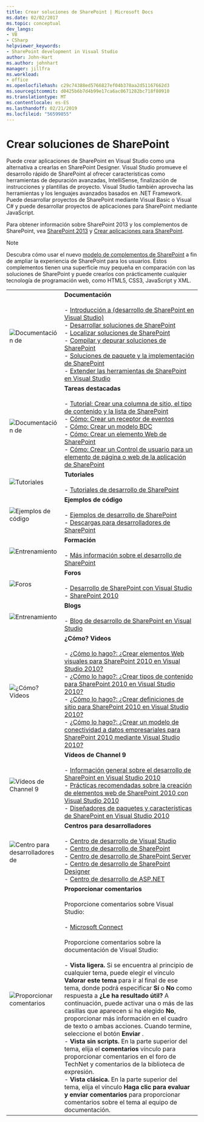 ```yaml
---
title: Crear soluciones de SharePoint | Microsoft Docs
ms.date: 02/02/2017
ms.topic: conceptual
dev_langs:
- VB
- CSharp
helpviewer_keywords:
- SharePoint development in Visual Studio
author: John-Hart
ms.author: johnhart
manager: jillfra
ms.workload:
- office
ms.openlocfilehash: c29c74388ed5766827ef04b378aa2d51167662d3
ms.sourcegitcommit: d0425b6b7d4b99e17ca6ac0671282bc718f80910
ms.translationtype: MT
ms.contentlocale: es-ES
ms.lasthandoff: 02/21/2019
ms.locfileid: "56599855"
---
```

# <a name="create-sharepoint-solutions"></a>Crear soluciones de SharePoint
  Puede crear aplicaciones de SharePoint en Visual Studio como una alternativa a crearlas en SharePoint Designer. Visual Studio promueve el desarrollo rápido de SharePoint al ofrecer características como herramientas de depuración avanzadas, IntelliSense, finalización de instrucciones y plantillas de proyecto. Visual Studio también aprovecha las herramientas y los lenguajes avanzados basados en .NET Framework. Puede desarrollar proyectos de SharePoint mediante Visual Basic o Visual C# y puede desarrollar proyectos de aplicaciones para SharePoint mediante JavaScript.

 Para obtener información sobre SharePoint 2013 y los complementos de SharePoint, vea [SharePoint 2013](https://msdn.microsoft.com/library/jj162979.aspx) y [Crear aplicaciones para SharePoint](/sharepoint/dev/sp-add-ins/sharepoint-add-ins).

> [!NOTE]
>  Descubra cómo usar el nuevo [modelo de complementos de SharePoint](/sharepoint/dev/sp-add-ins/sharepoint-add-ins) a fin de ampliar la experiencia de SharePoint para los usuarios. Estos complementos tienen una superficie muy pequeña en comparación con las soluciones de SharePoint y puede crearlos con prácticamente cualquier tecnología de programación web, como HTML5, CSS3, JavaScript y XML.

|||
|-|-|
|![Documentación de](../sharepoint/media/vs-icon-documentation.gif "documentación")|**Documentación**<br /><br /> -   [Introducción a &#40;desarrollo de SharePoint en Visual Studio&#41;](../sharepoint/getting-started-sharepoint-development-in-visual-studio.md)<br />-   [Desarrollar soluciones de SharePoint](../sharepoint/developing-sharepoint-solutions.md)<br />-   [Localizar soluciones de SharePoint](../sharepoint/localizing-sharepoint-solutions.md)<br />-   [Compilar y depurar soluciones de SharePoint](../sharepoint/building-and-debugging-sharepoint-solutions.md)<br />-   [Soluciones de paquete y la implementación de SharePoint](../sharepoint/packaging-and-deploying-sharepoint-solutions.md)<br />-   [Extender las herramientas de SharePoint en Visual Studio](../sharepoint/extending-the-sharepoint-tools-in-visual-studio.md)|
|![Documentación de](../sharepoint/media/vs-icon-documentation.gif "documentación")|**Tareas destacadas**<br /><br /> -   [Tutorial: Crear una columna de sitio, el tipo de contenido y la lista de SharePoint](../sharepoint/walkthrough-create-a-site-column-content-type-and-list-for-sharepoint.md)<br />-   [Cómo: Crear un receptor de eventos](../sharepoint/how-to-create-an-event-receiver.md)<br />-   [Cómo: Crear un modelo BDC](../sharepoint/how-to-create-a-bdc-model.md)<br />-   [Cómo: Crear un elemento Web de SharePoint](../sharepoint/how-to-create-a-sharepoint-web-part.md)<br />-   [Cómo: Crear un Control de usuario para un elemento de página o web de la aplicación de SharePoint](../sharepoint/how-to-create-a-user-control-for-a-sharepoint-application-page-or-web-part.md)|
|![Tutoriales](../sharepoint/media/vs-icon-walkthroughs.gif "tutoriales")|**Tutoriales**<br /><br /> -   [Tutoriales de desarrollo de SharePoint](../sharepoint/sharepoint-development-walkthroughs.md)|
|![Ejemplos de código](../sharepoint/media/vs-icon-codesamples.gif "ejemplos de código")|**Ejemplos de código**<br /><br /> -   [Ejemplos de desarrollo de SharePoint](../sharepoint/sharepoint-development-samples.md)<br />-   [Descargas para desarrolladores de SharePoint](/sharepoint/dev/)|
|![Entrenamiento](../sharepoint/media/vs-icon-training.gif "formación")|**Formación**<br /><br /> -   [Más información sobre el desarrollo de SharePoint](/sharepoint/dev/)|
|![Foros](../sharepoint/media/vs-icon-forums.gif "foros")|**Foros**<br /><br /> -   [Desarrollo de SharePoint con Visual Studio](https://social.msdn.microsoft.com/Forums/vstudio/home?forum=vssharepointdevelopment)<br />-   [SharePoint 2010](https://social.msdn.microsoft.com/Forums/sharepoint/home?category=sharepoint2010,sharepoint)|
|![Entrenamiento](../sharepoint/media/vs-icon-training.gif "formación")|**Blogs**<br /><br /> -   [Blog de desarrollo de SharePoint en Visual Studio](https://blogs.msdn.microsoft.com/vssharepointtoolsblog/)|
|![¿Cómo? Vídeos](../sharepoint/media/vs-icon-howdoivideos.gif "¿cómo? Videos")|**¿Cómo? Videos**<br /><br /> -   [¿Cómo lo hago?: ¿Crear elementos Web visuales para SharePoint 2010 en Visual Studio 2010?](https://visualstudio.microsoft.com/)<br />-   [¿Cómo lo hago?: ¿Crear tipos de contenido para SharePoint 2010 en Visual Studio 2010?](/previous-versions/visualstudio/visual-studio-2010/dd831853\(v\=vs.100\))<br />-   [¿Cómo lo hago?: ¿Crear definiciones de sitio para SharePoint 2010 en Visual Studio 2010?](/previous-versions/visualstudio/visual-studio-2010/dd831853\(v\=vs.100\))<br />-   [¿Cómo lo hago?: ¿Crear un modelo de conectividad a datos empresariales para SharePoint 2010 mediante Visual Studio 2010?](/previous-versions/visualstudio/visual-studio-2010/dd831853\(v\=vs.100\))|
|![Vídeos de Channel 9](../sharepoint/media/vs-icon-channel9videos.gif "vídeos de Channel 9")|**Vídeos de Channel 9**<br /><br /> -   [Información general sobre el desarrollo de SharePoint en Visual Studio 2010](https://channel9.msdn.com/blogs/funkyonex/overview-of-sharepoint-development-in-visual-studio-2010)<br />-   [Prácticas recomendadas sobre la creación de elementos web de SharePoint 2010 con Visual Studio 2010](https://channel9.msdn.com/blogs/funkyonex/best-practices-on-building-sharepoint-2010-web-parts-with-visual-studio-2010)<br />-   [Diseñadores de paquetes y características de SharePoint en Visual Studio 2010](https://channel9.msdn.com/blogs/funkyonex/sharepoint-feature-and-package-designers-in-visual-studio-2010)|
|![Centro para desarrolladores de](../sharepoint/media/vs-icon-msdndevcenter.gif "Centro para desarrolladores")|**Centros para desarrolladores**<br /><br /> -   [Centro de desarrollo de Visual Studio](https://visualstudio.microsoft.com/)<br />-   [Centro de desarrollo de SharePoint](/sharepoint/dev/)<br />-   [Centro de desarrollo de SharePoint Server](/previous-versions/office/fp161348\(v\=office.15\))<br />-   [Centro de desarrollo de SharePoint Designer](/previous-versions/office/fp161348\(v\=office.15\))<br />-   [Centro de desarrollo de ASP.NET](https://msdn.microsoft.com/aa336522.aspx)|
|![Proporcionar comentarios](../sharepoint/media/vs-icon-feedback.gif "proporcionar comentarios")|**Proporcionar comentarios**<br /><br /> Proporcione comentarios sobre Visual Studio:<br /><br /> -   [Microsoft Connect](http://go.microsoft.com/fwlink/?LinkID=150463)<br /><br /> Proporcione comentarios sobre la documentación de Visual Studio:<br /><br /> -   **Vista ligera.** Si se encuentra al principio de cualquier tema, puede elegir el vínculo **Valorar este tema** para ir al final de ese tema, donde podrá especificar **Sí** o **No** como respuesta a **¿Le ha resultado útil?** A continuación, puede activar una o más de las casillas que aparecen si ha elegido **No**, proporcionar más información en el cuadro de texto o ambas acciones. Cuando termine, seleccione el botón **Enviar** .<br />-   **Vista sin scripts.** En la parte superior del tema, elija el **comentarios** vínculo para proporcionar comentarios en el foro de TechNet y comentarios de la biblioteca de expresión.<br />-   **Vista clásica.** En la parte superior del tema, elija el vínculo **Haga clic para evaluar y enviar comentarios** para proporcionar comentarios sobre el tema al equipo de documentación.|
